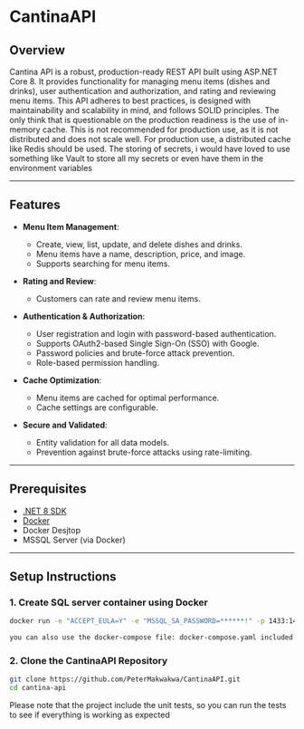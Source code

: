 # CantinaAPI

## Overview

Cantina API is a robust, production-ready REST API built using ASP.NET Core 8. It provides functionality for managing menu items (dishes and drinks), user authentication and authorization, and rating and reviewing menu items. This API adheres to best practices, is designed with maintainability and scalability in mind, and follows SOLID principles.
The only think that is questionable on the production readiness is the use of in-memory cache. This is not recommended for production use, as it is not distributed and does not scale well. For production use, a distributed cache like Redis should be used. The storing of secrets, i would have loved to use something like Vault to store all my secrets or even have them in the environment variables

---

## Features

- **Menu Item Management**:
  - Create, view, list, update, and delete dishes and drinks.
  - Menu items have a name, description, price, and image.
  - Supports searching for menu items.

- **Rating and Review**:
  - Customers can rate and review menu items.

- **Authentication & Authorization**:
  - User registration and login with password-based authentication.
  - Supports OAuth2-based Single Sign-On (SSO) with Google.
  - Password policies and brute-force attack prevention.
  - Role-based permission handling.

- **Cache Optimization**:
  - Menu items are cached for optimal performance.
  - Cache settings are configurable.

- **Secure and Validated**:
  - Entity validation for all data models.
  - Prevention against brute-force attacks using rate-limiting.

---

## Prerequisites

- [.NET 8 SDK](https://dotnet.microsoft.com/download)
- [Docker](https://www.docker.com/)
- Docker Desjtop
- MSSQL Server (via Docker)

---

## Setup Instructions


### 1. Create SQL server container using Docker 
```bash
docker run -e "ACCEPT_EULA=Y" -e "MSSQL_SA_PASSWORD=******!" -p 1433:1433 -v "sqlvolume:/var/opt/mssql" --name sqlserver mcr.microsoft.com/mssql/server:2019-latest

you can also use the docker-compose file: docker-compose.yaml included in the project directory to create the container
```

### 2. Clone the CantinaAPI Repository
```bash
git clone https://github.com/PeterMakwakwa/CantinaAPI.git
cd cantina-api

```
Please note that the project include the unit tests, so you can run the tests to see if everything is working as expected